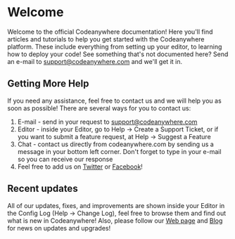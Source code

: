 # Welcome

Welcome to the official Codeanywhere documentation! Here you'll find articles and tutorials to help you get started with the Codeanywhere platform. These include everything from setting up your editor, to learning how to deploy your code!
See something that's not documented here? Send an e-mail to [support@codeanywhere.com](mailto:support@codeanywhere.com) and we'll get it in.

## Getting More Help

If you need any assistance, feel free to contact us and we will help you as soon as possible! 
There are several ways for you to contact us:
  1. E-mail - send in your request to [support@codeanywhere.com](mailto:support@codeanywhere.com)
  2. Editor - inside your Editor, go to Help -> Create a Support Ticket, or if you want to submit a feature request, at Help -> Suggest a Feature
  3. Chat - contact us directly from codeanywhere.com by sending us a message in your bottom left corner. Don't forget to type in your e-mail so you can receive our response
  4. Feel free to add us on [Twitter](https://twitter.com/Codeanywhere) or [Facebook](https://www.facebook.com/Codeanywhere/)!

## Recent updates 

All of our updates, fixes, and improvements are shown inside your Editor in the Config Log (Help -> Change Log), feel free to browse them and find out what is new in Codeanywhere!
Also, please follow our [Web page](https://codeanywhere.com) and [Blog](https://blog.codeanywhere.com) for news on updates and upgrades! 